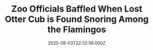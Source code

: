 ---
title: "Zoo Officials Baffled When Lost Otter Cub is Found Snoring Among the Flamingos"
date: 2025-08-03T22:32:56.000Z
category: Human Kindness
externalLink: "https://www.goodnewsnetwork.org/zoo-officials-baffled-when-lost-otter-cub-is-found-snoring-among-the-flamingos/"
image: ""
excerpt: "A wild otter cub has left officials baffled after he was found inside a flamingo habitat at a zoo in England. The tiny cub now affectionately named Mingo was found all alone on the shoreline, weighing under 2 pounds (800 grams). Only a few months old, the orphan surprised the staff at Colchester Zoo in […] The post Zoo Officials…"
---